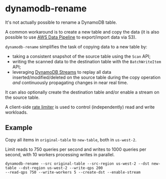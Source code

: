 # dynamodb-rename
It's not actually possible to rename a DynamoDB table.

A common workaround is to create a new table and copy the data (it is also possible to 
use [AWS Data Pipeline](https://docs.aws.amazon.com/amazondynamodb/latest/developerguide/DynamoDBPipeline.html) 
to export/import data via S3).


`dynamodb-rename` simplifies the task of copying data to a new table by:
* taking a consistent snapshot of the source table using the `Scan` API;
* writing the scanned data to the destination table with the `BatchWriteItem` API;
* leveraging [DynamoDB Streams](https://aws.amazon.com/blogs/database/dynamodb-streams-use-cases-and-design-patterns/)
to replay all data inserted/modified/deleted on the source table during the copy
operation *and* continuously propagating changes in near real time. 

It can also optionally create the destination table and/or enable a stream on 
the source table.  

A client-side [rate limiter](https://github.com/thumbtack/goratelimit) is used
to control (independently) read and write workloads.

## Example
Copy all items in `original-table` to `new-table`, both in `us-west-2`.

Limit reads to 750 queries per second and writes to 1000 queries per
second, with 10 workers processing writes in parallel.


```
dynamodb-rename --src original-table --src-region us-west-2 --dst new-table --dst-region us-west-2 --write-qps 200 
--read-qps 750 --write-workers 5 --create-dst --enable-stream
```
